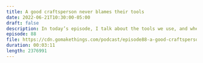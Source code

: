 ```yaml
---
title: A good craftsperson never blames their tools
date: 2022-06-21T10:30:00-05:00
draft: false
description: In today’s episode, I talk about the tools we use, and whether or not they matter.
episode: 88
file: https://cdn.gomakethings.com/podcast/episode88-a-good-craftsperson-never-blames-their-tools.mp3
duration: 00:03:11
length: 2376991
---
```

